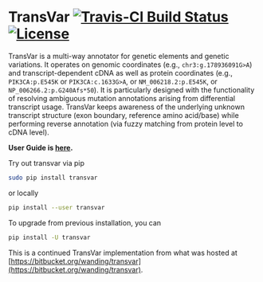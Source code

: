 
# TransVar [![Travis-CI Build Status](https://travis-ci.org/zwdzwd/transvar.svg?branch=master)](https://travis-ci.org/zwdzwd/biscuit) [![License](http://img.shields.io/:license-mit-blue.svg)](http://doge.mit-license.org)

TransVar is a multi-way annotator for genetic elements and genetic variations. It operates on genomic coordinates (e.g., `chr3:g.178936091G>A`) and transcript-dependent cDNA as well as protein coordinates (e.g., `PIK3CA:p.E545K` or `PIK3CA:c.1633G>A`, or `NM_006218.2:p.E545K`, or `NP_006266.2:p.G240Afs*50`). It is particularly designed with the functionality of resolving ambiguous mutation annotations arising from differential transcript usage. TransVar keeps awareness of the underlying unknown transcript structure (exon boundary, reference amino acid/base) while performing reverse annotation (via fuzzy matching from protein level to cDNA level).

**User Guide is [here](http://transvar.readthedocs.io/en/latest/).**

Try out transvar via pip

```bash
sudo pip install transvar
```
or locally
```bash
pip install --user transvar
```

To upgrade from previous installation, you can
```bash
pip install -U transvar
```

This is a continued TransVar implementation from what was hosted at [https://bitbucket.org/wanding/transvar](https://bitbucket.org/wanding/transvar).
